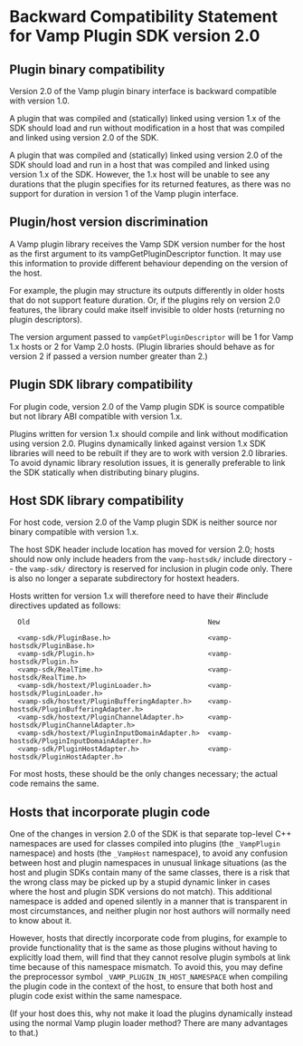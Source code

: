 
Backward Compatibility Statement for Vamp Plugin SDK version 2.0
================================================================

Plugin binary compatibility
---------------------------
Version 2.0 of the Vamp plugin binary interface is backward compatible
with version 1.0.

A plugin that was compiled and (statically) linked using version 1.x
of the SDK should load and run without modification in a host that was
compiled and linked using version 2.0 of the SDK.

A plugin that was compiled and (statically) linked using version 2.0
of the SDK should load and run in a host that was compiled and linked
using version 1.x of the SDK.  However, the 1.x host will be unable to
see any durations that the plugin specifies for its returned features,
as there was no support for duration in version 1 of the Vamp plugin
interface.

Plugin/host version discrimination
----------------------------------
A Vamp plugin library receives the Vamp SDK version number for the
host as the first argument to its vampGetPluginDescriptor function.
It may use this information to provide different behaviour depending
on the version of the host.

For example, the plugin may structure its outputs differently in older
hosts that do not support feature duration.  Or, if the plugins rely
on version 2.0 features, the library could make itself invisible to
older hosts (returning no plugin descriptors).

The version argument passed to `vampGetPluginDescriptor` will be 1 for
Vamp 1.x hosts or 2 for Vamp 2.0 hosts.  (Plugin libraries should
behave as for version 2 if passed a version number greater than 2.)

Plugin SDK library compatibility
--------------------------------
For plugin code, version 2.0 of the Vamp plugin SDK is source
compatible but not library ABI compatible with version 1.x.

Plugins written for version 1.x should compile and link without
modification using version 2.0.  Plugins dynamically linked against
version 1.x SDK libraries will need to be rebuilt if they are to work
with version 2.0 libraries.  To avoid dynamic library resolution
issues, it is generally preferable to link the SDK statically when
distributing binary plugins.

Host SDK library compatibility
------------------------------
For host code, version 2.0 of the Vamp plugin SDK is neither source
nor binary compatible with version 1.x.

The host SDK header include location has moved for version 2.0; hosts
should now only include headers from the `vamp-hostsdk/` include
directory -- the `vamp-sdk/` directory is reserved for inclusion in
plugin code only.  There is also no longer a separate subdirectory for
hostext headers.

Hosts written for version 1.x will therefore need to have their
#include directives updated as follows:

```
  Old                                            New

  <vamp-sdk/PluginBase.h>                        <vamp-hostsdk/PluginBase.h>
  <vamp-sdk/Plugin.h>                            <vamp-hostsdk/Plugin.h>
  <vamp-sdk/RealTime.h>                          <vamp-hostsdk/RealTime.h>
  <vamp-sdk/hostext/PluginLoader.h>              <vamp-hostsdk/PluginLoader.h>
  <vamp-sdk/hostext/PluginBufferingAdapter.h>    <vamp-hostsdk/PluginBufferingAdapter.h>
  <vamp-sdk/hostext/PluginChannelAdapter.h>      <vamp-hostsdk/PluginChannelAdapter.h>
  <vamp-sdk/hostext/PluginInputDomainAdapter.h>  <vamp-hostsdk/PluginInputDomainAdapter.h>
  <vamp-sdk/PluginHostAdapter.h>                 <vamp-hostsdk/PluginHostAdapter.h>
```

For most hosts, these should be the only changes necessary; the actual
code remains the same.

Hosts that incorporate plugin code
----------------------------------

One of the changes in version 2.0 of the SDK is that separate
top-level C++ namespaces are used for classes compiled into plugins
(the `_VampPlugin` namespace) and hosts (the `_VampHost` namespace),
to avoid any confusion between host and plugin namespaces in unusual
linkage situations (as the host and plugin SDKs contain many of the
same classes, there is a risk that the wrong class may be picked up by
a stupid dynamic linker in cases where the host and plugin SDK
versions do not match).  This additional namespace is added and opened
silently in a manner that is transparent in most circumstances, and
neither plugin nor host authors will normally need to know about it.

However, hosts that directly incorporate code from plugins, for
example to provide functionality that is the same as those plugins
without having to explicitly load them, will find that they cannot
resolve plugin symbols at link time because of this namespace
mismatch.  To avoid this, you may define the preprocessor symbol
`_VAMP_PLUGIN_IN_HOST_NAMESPACE` when compiling the plugin code in the
context of the host, to ensure that both host and plugin code exist
within the same namespace.

(If your host does this, why not make it load the plugins dynamically
instead using the normal Vamp plugin loader method?  There are many
advantages to that.)

